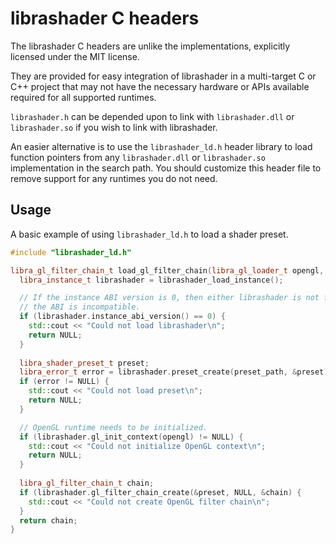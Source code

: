 # librashader C headers

The librashader C headers are unlike the implementations, explicitly licensed under the MIT license.

They are provided for easy integration of librashader in a multi-target C or C++ project that may not have
the necessary hardware or APIs available required for all supported runtimes. 

`librashader.h` can be depended upon to link with `librashader.dll` or `librashader.so` if you wish to link 
with librashader. 

An easier alternative is to use the `librashader_ld.h` header library to load function pointers
from any `librashader.dll` or `librashader.so` implementation in the search path. You should customize this
header file to remove support for any runtimes you do not need.

## Usage

A basic example of using `librashader_ld.h` to load a shader preset.

```c++
#include "librashader_ld.h"

libra_gl_filter_chain_t load_gl_filter_chain(libra_gl_loader_t opengl, const char *preset_path) {
  libra_instance_t librashader = librashader_load_instance();

  // If the instance ABI version is 0, then either librashader is not found, or 
  // the ABI is incompatible.
  if (librashader.instance_abi_version() == 0) {
    std::cout << "Could not load librashader\n";
    return NULL;
  }
  
  libra_shader_preset_t preset;
  libra_error_t error = librashader.preset_create(preset_path, &preset);
  if (error != NULL) {
    std::cout << "Could not load preset\n";
    return NULL;
  }

  // OpenGL runtime needs to be initialized.
  if (librashader.gl_init_context(opengl) != NULL) {
    std::cout << "Could not initialize OpenGL context\n";
    return NULL;
  }
  
  libra_gl_filter_chain_t chain;
  if (librashader.gl_filter_chain_create(&preset, NULL, &chain) {
    std::cout << "Could not create OpenGL filter chain\n";
  }
  return chain;
}
```
